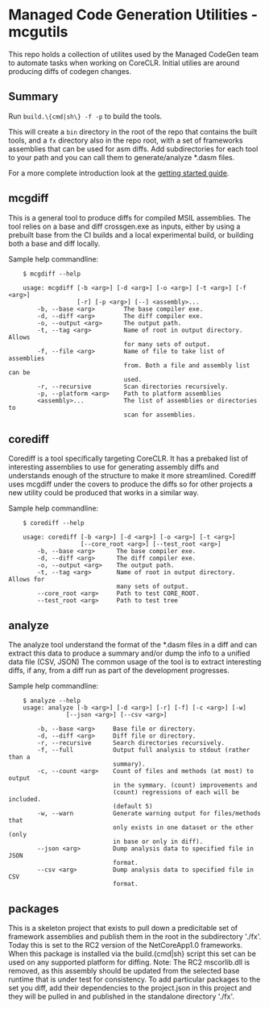 # Managed Code Generation Utilities - mcgutils

This repo holds a collection of utilites used by the Managed CodeGen team 
to automate tasks when working on CoreCLR.  Initial utilies are around 
producing diffs of codegen changes.

## Summary

Run `build.\{cmd|sh\} -f -p` to build the tools.

This will create a `bin` directory
in the root of the repo that contains the built tools, and a `fx` directory also in
the repo root, with a set of frameworks assemblies that can be used for asm diffs.
Add subdirectories for each tool to your path and you can call them to generate/analyze 
*.dasm files.

For a more complete introduction look at the [getting started guide](doc/getstarted.md).

## mcgdiff

This is a general tool to produce diffs for compiled MSIL assemblies.  The 
tool relies on a base and diff crossgen.exe as inputs, either by using a
prebuilt base from the CI builds and a local experimental build, or 
building both a base and diff locally.

Sample help commandline:
```
    $ mcgdiff --help

    usage: mcgdiff [-b <arg>] [-d <arg>] [-o <arg>] [-t <arg>] [-f <arg>]
                   [-r] [-p <arg>] [--] <assembly>...
        -b, --base <arg>        The base compiler exe.
        -d, --diff <arg>        The diff compiler exe.
        -o, --output <arg>      The output path.
        -t, --tag <arg>         Name of root in output directory.  Allows
                                for many sets of output.
        -f, --file <arg>        Name of file to take list of assemblies
                                from. Both a file and assembly list can be
                                used.
        -r, --recursive         Scan directories recursively.
        -p, --platform <arg>    Path to platform assemblies
        <assembly>...           The list of assemblies or directories to
                                scan for assemblies.
```

## corediff

Corediff is a tool specifically targeting CoreCLR.  It has a prebaked list of interesting
assemblies to use for generating assembly diffs and understands enough of the structure
to make it more streamlined.  Corediff uses mcgdiff under the covers to produce the diffs so 
for other projects a new utility could be produced that works in a similar way.

Sample help commandline:
```
    $ corediff --help

    usage: corediff [-b <arg>] [-d <arg>] [-o <arg>] [-t <arg>]
                    [--core_root <arg>] [--test_root <arg>]
        -b, --base <arg>      The base compiler exe.
        -d, --diff <arg>      The diff compiler exe.
        -o, --output <arg>    The output path.
        -t, --tag <arg>       Name of root in output directory.  Allows for
                              many sets of output.
        --core_root <arg>     Path to test CORE_ROOT.
        --test_root <arg>     Path to test tree
```

## analyze

The analyze tool understand the format of the *.dasm files in a diff and can extract
this data to produce a summary and/or dump the info to a unified data file (CSV, JSON)
The common usage of the tool is to extract interesting diffs, if any, from a diff run as
part of the development progresses.

Sample help commandline:
```
    $ analyze --help
    usage: analyze [-b <arg>] [-d <arg>] [-r] [-f] [-c <arg>] [-w]
                [--json <arg>] [--csv <arg>]

        -b, --base <arg>     Base file or directory.
        -d, --diff <arg>     Diff file or directory.
        -r, --recursive      Search directories recursively.
        -f, --full           Output full analysis to stdout (rather than a
                             summary).
        -c, --count <arg>    Count of files and methods (at most) to output
                             in the symmary. (count) improvements and
                             (count) regressions of each will be included.
                             (default 5)
        -w, --warn           Generate warning output for files/methods that
                             only exists in one dataset or the other (only
                             in base or only in diff).
        --json <arg>         Dump analysis data to specified file in JSON
                             format.
        --csv <arg>          Dump analysis data to specified file in CSV
                             format.
```

## packages

This is a skeleton project that exists to pull down a predicitable set of framework 
assemblies and publish them in the root in the subdirectory './fx'.  Today this is 
set to the RC2 version of the NetCoreApp1.0 frameworks.  When this package is installed 
via the build.\{cmd|sh\} script this set can be used on any supported platform for 
diffing.  Note: The RC2 mscorlib.dll is removed, as this assembly should be updated from 
the selected base runtime that is under test for consistency. To add particular packages 
to the set you diff, add their dependencies to the project.json in this project and 
they will be pulled in and published in the standalone directory './fx'.
